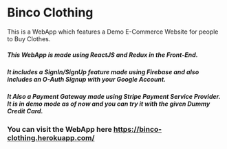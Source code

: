 # Binco Clothing
This is a WebApp which features a Demo E-Commerce Website for people to Buy Clothes.

##### This WebApp is made using ReactJS and Redux in the Front-End.
##### It includes a SignIn/SignUp feature made using Firebase and also includes an O-Auth Signup with your Google Account.
##### It Also a Payment Gateway made using Stripe Payment Service Provider. It is in demo mode as of now and you can try it with the given Dummy Credit Card.

### You can visit the WebApp here https://binco-clothing.herokuapp.com/
